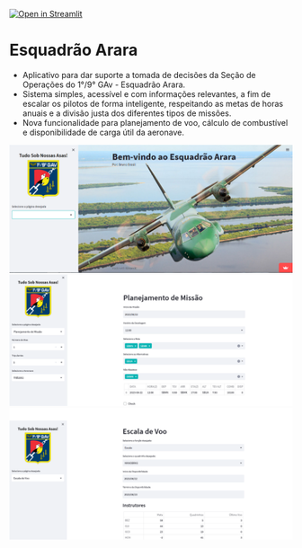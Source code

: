 [![Open in Streamlit](https://static.streamlit.io/badges/streamlit_badge_black_white.svg)](https://esquadrao-arara.streamlit.app/)

# Esquadrão Arara

 - Aplicativo para dar suporte a tomada de decisões da Seção de Operações do 1°/9° GAv - Esquadrão Arara.
 - Sistema simples, acessível e com informações relevantes, a fim de escalar os pilotos de forma inteligente, respeitando as metas de horas anuais e a divisão justa dos diferentes tipos de missões.
 - Nova funcionalidade para planejamento de voo, cálculo de combustível e disponibilidade de carga útil da aeronave.

![image](https://raw.githubusercontent.com/brunobf09/esquadrao-arara/main/Pic/app_img.png)
![image](https://raw.githubusercontent.com/brunobf09/esquadrao-arara/main/Pic/app_img2.png)
![image](https://raw.githubusercontent.com/brunobf09/esquadrao-arara/main/Pic/app_img3.png)

